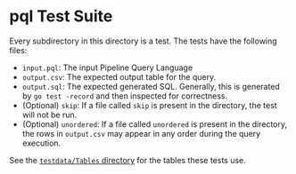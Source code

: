 # pql Test Suite

Every subdirectory in this directory is a test.
The tests have the following files:

- `input.pql`: The input Pipeline Query Language
- `output.csv`: The expected output table for the query.
- `output.sql`: The expected generated SQL.
  Generally, this is generated by `go test -record`
  and then inspected for correctness.
- (Optional) `skip`: If a file called `skip` is present in the directory,
  the test will not be run.
- (Optional) `unordered`: If a file called `unordered` is present in the directory,
  the rows in `output.csv` may appear in any order during the query execution.

See the [`testdata/Tables` directory](../Tables/) for the tables these tests use.
